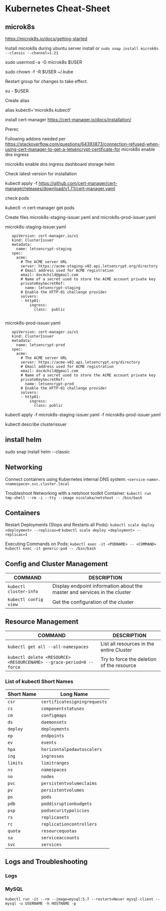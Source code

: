 # Kubernetes Cheat-Sheet

## microk8s
https://microk8s.io/docs/getting-started

Install microk8s during ubuntu server install
or
`sudo snap install microk8s --classic --channel=1.21`

sudo usermod -a -G microk8s $USER

sudo chown -f -R $USER ~/.kube

Restart group for changes to take effect.

su - $USER

Create alias

alias kubectl='microk8s kubectl'

install cert-manager
https://cert-manager.io/docs/installation/


Prerec

Following addons needed per
https://stackoverflow.com/questions/64393873/connection-refused-when-using-cert-manager-to-get-a-letsencrypt-certificate-for
microk8s enable dns ingress

microk8s enable dns ingress dashboard storage helm


Check latest version for installation

kubectl apply -f https://github.com/cert-manager/cert-manager/releases/download/v1.7.1/cert-manager.yaml

check pods

kubectl -n cert-manager get pods

Create files microk8s-staging-issuer.yaml and microk8s-prod-issuer.yaml


microk8s-staging-issuer.yaml

```colsole
   apiVersion: cert-manager.io/v1
   kind: ClusterIssuer
   metadata:
     name: letsencrypt-staging
   spec:
     acme:
       # The ACME server URL
       server: https://acme-staging-v02.api.letsencrypt.org/directory
       # Email address used for ACME registration
       email: doc4child@gmail.com
       # Name of a secret used to store the ACME account private key
       privateKeySecretRef:
         name: letsencrypt-staging
       # Enable the HTTP-01 challenge provider
       solvers:
       - http01:
           ingress:
             class:  public


```

microk8s-prod-issuer.yaml
```console
   apiVersion: cert-manager.io/v1
   kind: ClusterIssuer
   metadata:
     name: letsencrypt-prod
   spec:
     acme:
       # The ACME server URL
       server: https://acme-v02.api.letsencrypt.org/directory
       # Email address used for ACME registration
       email: doc4child@gmail.com
       # Name of a secret used to store the ACME account private key
       privateKeySecretRef:
         name: letsencrypt-prod
       # Enable the HTTP-01 challenge provider
       solvers:
       - http01:
           ingress:
             class: public
```
kubectl apply -f microk8s-staging-issuer.yaml -f microk8s-prod-issuer.yaml

kubectl describe clusterissuer <ClusterIssuer name>

## install helm

sudo snap install helm --classic

## Networking
Connect containers using Kubernetes internal DNS system:
`<service-name>.<namespace>.svc.cluster.local`

Troubleshoot Networking with a netshoot toolkit Container:
`kubectl run tmp-shell --rm -i --tty --image nicolaka/netshoot -- /bin/bash`

## Containers
Restart Deployments (Stops and Restarts all Pods):
`kubectl scale deploy <deployment> --replicas=0`
`kubectl scale deploy <deployment> --replicas=1`

Executing Commands on Pods:
`kubectl exec -it <PODNAME> -- <COMMAND>`
`kubectl exec -it generic-pod -- /bin/bash` 

## Config and Cluster Management
COMMAND | DESCRIPTION
---|---
`kubectl cluster-info` | Display endpoint information about the master and services in the cluster
`kubectl config view` |Get the configuration of the cluster
## Resource Management
COMMAND | DESCRIPTION
---|---
`kubectl get all --all-namespaces` | List all resources in the entire Cluster
`kubectl delete <RESOURCE> <RESOURCENAME> --grace-period=0 --force` | Try to force the deletion of the resource

### List of kubectl Short Names
Short Name | Long Name
---|---
`csr`|`certificatesigningrequests`
`cs`|`componentstatuses`
`cm`|`configmaps`
`ds`|`daemonsets`
`deploy`|`deployments`
`ep`|`endpoints`
`ev`|`events`
`hpa`|`horizontalpodautoscalers`
`ing`|`ingresses`
`limits`|`limitranges`
`ns`|`namespaces`
`no`|`nodes`
`pvc`|`persistentvolumeclaims`
`pv`|`persistentvolumes`
`po`|`pods`
`pdb`|`poddisruptionbudgets`
`psp`|`podsecuritypolicies`
`rs`|`replicasets`
`rc`|`replicationcontrollers`
`quota`|`resourcequotas`
`sa`|`serviceaccounts`
`svc`|`services`
## Logs and Troubleshooting
### Logs


### MySQL 
`kubectl run -it --rm --image=mysql:5.7 --restart=Never mysql-client -- mysql -u USERNAME -h HOSTNAME -p`
